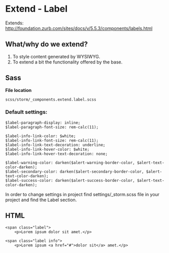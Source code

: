 #  Extend - Label 

Extends: <http://foundation.zurb.com/sites/docs/v/5.5.3/components/labels.html>

## What/why do we extend?

1.  To style content generated by WYSIWYG.
2.  To extend a bit the functionality offered by the base.

## Sass

**File location**

``` 
scss/storm/_components.extend.label.scss
```

### Default settings:

``` 
$label-paragraph-display: inline;
$label-paragraph-font-size: rem-calc(11);

$label-info-link-color: $white;
$label-info-link-font-size: rem-calc(11);
$label-info-link-text-decoration: underline;
$label-info-link-hover-color: $white;
$label-info-link-hover-text-decoration: none;

$label-warning-color: darken($alert-warning-border-color, $alert-text-color-darken);
$label-secondary-color: darken($alert-secondary-border-color, $alert-text-color-darken);
$label-success-color: darken($alert-success-border-color, $alert-text-color-darken);
```

In order to change settings in project find settings/\_storm.scss file in your project and find the Label section.

## HTML

``` 
<span class="label">
    <p>Lorem ipsum dolor sit amet.</p>

```

``` 
<span class="label info">
    <p>Lorem ipsum <a href="#">dolor sit</a> amet.</p>

```

